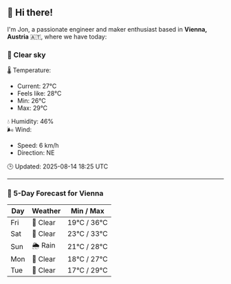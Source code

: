 ## 👋 Hi there!

I'm Jon, a passionate engineer and maker enthusiast based in **Vienna, Austria** 🇦🇹, where we have today:

### 🌙 Clear sky 

🌡️ Temperature: 
* Current: 27°C
* Feels like: 28°C
* Min: 26°C 
* Max: 29°C  

💧 Humidity: 46%  
🌬️ Wind: 
* Speed: 6 km/h 
* Direction: NE  

🕒 Updated: 2025-08-14 18:25 UTC

---

### 📅 5-Day Forecast for Vienna

| Day | Weather | Min / Max |
|-----|---------|------------|
| Fri | 🌙 Clear | 19°C / 36°C |
| Sat | 🌙 Clear | 23°C / 33°C |
| Sun | 🌦️ Rain | 21°C / 28°C |
| Mon | 🌙 Clear | 18°C / 27°C |
| Tue | 🌙 Clear | 17°C / 29°C |
